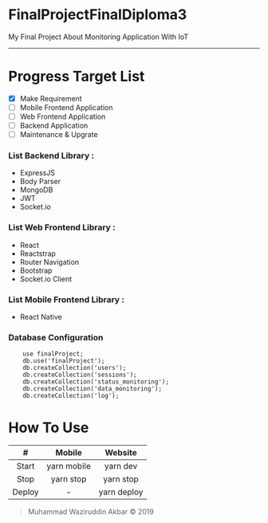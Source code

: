 # FinalProjectFinalDiploma3

My Final Project About Monitoring Application With IoT

---

# Progress Target List

- [x] Make Requirement
- [ ] Mobile Frontend Application
- [ ] Web Frontend Application
- [ ] Backend Application
- [ ] Maintenance & Upgrate

### List Backend Library :

- ExpressJS
- Body Parser
- MongoDB
- JWT
- Socket.io

### List Web Frontend Library :

- React
- Reactstrap
- Router Navigation
- Bootstrap
- Socket.io Client

### List Mobile Frontend Library :

- React Native

### Database Configuration

```
    use finalProject;
    db.use('finalProject');
    db.createCollection('users');
    db.createCollection('sessions');
    db.createCollection('status_monitoring');
    db.createCollection('data_monitoring');
    db.createCollection('log');
```

# How To Use

|   #    |   Mobile    |   Website   |
| :----: | :---------: | :---------: |
| Start  | yarn mobile |  yarn dev   |
|  Stop  |  yarn stop  |  yarn stop  |
| Deploy |      -      | yarn deploy |

> Muhammad Waziruddin Akbar © 2019
